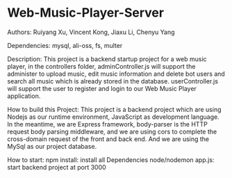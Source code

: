 # Web-Music-Player-Server
Authors: Ruiyang Xu, Vincent Kong, Jiaxu Li, Chenyu Yang

Dependencies: mysql, ali-oss, fs, multer

Description: This project is a backend startup project for a web music player, in the controllers folder, 
adminController.js will support the administer to upload music, edit music information and delete bot users and search all music which is already stored in the database.
userController.js will support the user to register and login to our Web Music Player application.

How to build this Project: This project is a backend project which are using Nodejs as our runtime environment, JavaScript as development language. 
In the meantime, we are Express framework, body-parser is the HTTP request body parsing middleware, and we are using cors to complete the cross-domain request of the front and back end. 
And we are using the MySql as our project database.

How to start: 
npm install: install all Dependencies
node/nodemon app.js: start backend project at port 3000
